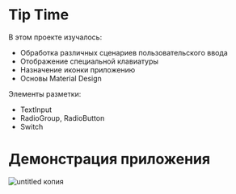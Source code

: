 # Tip Time
В этом проекте изучалось:
- Обработка различных сценариев пользовательского ввода
- Отображение специальной клавиатуры
- Назначение иконки приложению
- Основы Material Design

Элементы разметки:
- TextInput
- RadioGroup, RadioButton
- Switch

# Демонстрация приложения
![untitled копия](https://github.com/Aleksei-L/Tip_Time/assets/35473340/047043c9-b758-40ad-86cc-72288ff705fc)
